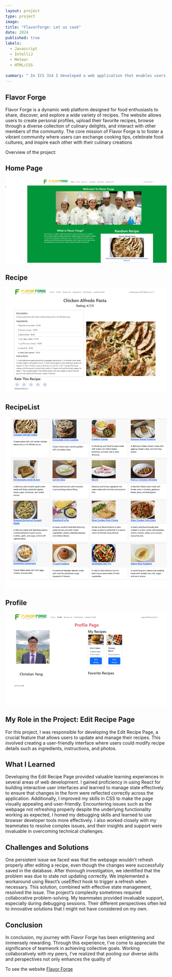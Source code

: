 ```yaml
---
layout: project
type: project
image: 
title: "FlavorForge: Let us cook"
date: 2024
published: true
labels:
  - Javascript
  - IntelliJ
  - Meteor
  - HTML/CSS

summary: " In ICS 314 I developed a web application that enables users to find, share, and post recipes based on their needs."
---
```


## Flavor Forge
Flavor Forge is a dynamic web platform designed for food enthusiasts to share, discover, and explore a wide variety of recipes. The website allows users to create personal profiles, upload their favorite recipes, browse through a diverse collection of culinary delights, and interact with other members of the community. The core mission of Flavor Forge is to foster a vibrant community where users can exchange cooking tips, celebrate food cultures, and inspire each other with their culinary creations

Overview of the project:

## Home Page
<img class="img-fluid" src="../img/homepage.jpg">

## Recipe
<img class="img-fluid" src="../img/recipepage.jpg">

## RecipeList
<img class="img-fluid" src="../img/recipelistpage.jpg">

## Profile
<img class="img-fluid" src="../img/profile-page.jpg">

## My Role in the Project: Edit Recipe Page
For this project, I was responsible for developing the Edit Recipe Page, a crucial feature that allows users to update and manage their recipes. This involved creating a user-friendly interface where users could modify recipe details such as ingredients, instructions, and photos.

## What I Learned
Developing the Edit Recipe Page provided valuable learning experiences in several areas of web development. I gained proficiency in using React for building interactive user interfaces and learned to manage state effectively to ensure that changes in the form were reflected correctly across the application. Additionally, I improved my skills in CSS to make the page visually appealing and user-friendly. Encountering issues such as the webpage not refreshing properly despite the underlying functionality working as expected, I honed my debugging skills and learned to use browser developer tools more effectively. I also worked closely with my teammates to resolve complex issues, and their insights and support were invaluable in overcoming technical challenges.

## Challenges and Solutions
One persistent issue we faced was that the webpage wouldn’t refresh properly after editing a recipe, even though the changes were successfully saved in the database. After thorough investigation, we identified that the problem was due to state not updating correctly. We implemented a workaround using React’s useEffect hook to trigger a refresh when necessary. This solution, combined with effective state management, resolved the issue. The project’s complexity sometimes required collaborative problem-solving. My teammates provided invaluable support, especially during debugging sessions. Their different perspectives often led to innovative solutions that I might not have considered on my own.

## Conclusion
In conclusion, my journey with Flavor Forge has been enlightening and immensely rewarding. Through this experience, I’ve come to appreciate the significance of teamwork in achieving collective goals. Working collaboratively with my peers, I’ve realized that pooling our diverse skills and perspectives not only enhances the quality of 

To see the website [Flavor Forge](https://flavor-forge.github.io/)
